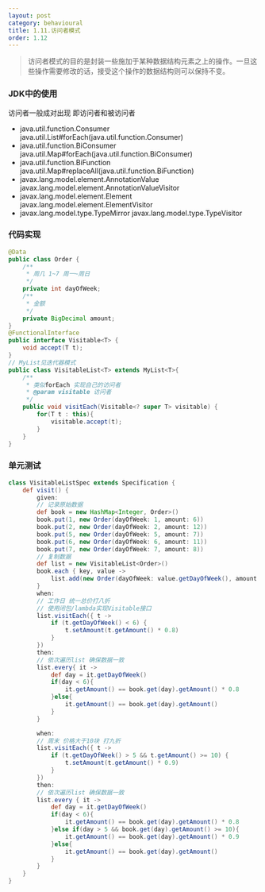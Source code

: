 ```yaml
---
layout: post
category: behavioural
title: 1.11.访问者模式
order: 1.12
---
```


> 访问者模式的目的是封装一些施加于某种数据结构元素之上的操作。一旦这些操作需要修改的话，接受这个操作的数据结构则可以保持不变。  

### JDK中的使用
访问者一般成对出现 即访问者和被访问者  
- java.util.function.Consumer java.util.List#forEach(java.util.function.Consumer)
- java.util.function.BiConsumer java.util.Map#forEach(java.util.function.BiConsumer)
- java.util.function.BiFunction java.util.Map#replaceAll(java.util.function.BiFunction)
- javax.lang.model.element.AnnotationValue javax.lang.model.element.AnnotationValueVisitor
- javax.lang.model.element.Element javax.lang.model.element.ElementVisitor
- javax.lang.model.type.TypeMirror javax.lang.model.type.TypeVisitor

### 代码实现
```java
@Data
public class Order {
    /**
     * 周几 1~7 周一~周日
     */
    private int dayOfWeek;
    /**
     * 金额
     */
    private BigDecimal amount;
}
@FunctionalInterface
public interface Visitable<T> {
    void accept(T t);
}
// MyList见迭代器模式
public class VisitableList<T> extends MyList<T>{
    /**
     * 类似forEach 实现自己的访问者
     * @param visitable 访问者
     */
    public void visitEach(Visitable<? super T> visitable) {
        for(T t : this){
            visitable.accept(t);
        }
    }
}
```

### 单元测试
```groovy
class VisitableListSpec extends Specification {
    def visit() {
        given:
        // 记录原始数据
        def book = new HashMap<Integer, Order>()
        book.put(1, new Order(dayOfWeek: 1, amount: 6))
        book.put(2, new Order(dayOfWeek: 2, amount: 12))
        book.put(5, new Order(dayOfWeek: 5, amount: 7))
        book.put(6, new Order(dayOfWeek: 6, amount: 11))
        book.put(7, new Order(dayOfWeek: 7, amount: 8))
        // 复制数据
        def list = new VisitableList<Order>()
        book.each { key, value ->
            list.add(new Order(dayOfWeek: value.getDayOfWeek(), amount: value.getAmount()))
        }
        when:
        // 工作日 统一总价打八折
        // 使用闭包/lambda实现Visitable接口
        list.visitEach({ t ->
            if (t.getDayOfWeek() < 6) {
                t.setAmount(t.getAmount() * 0.8)
            }
        })
        then:
        // 依次遍历list 确保数据一致
        list.every{ it ->
            def day = it.getDayOfWeek()
            if(day < 6){
                it.getAmount() == book.get(day).getAmount() * 0.8
            }else{
                it.getAmount() == book.get(day).getAmount()
            }
        }

        when:
        // 周末 价格大于10块 打九折
        list.visitEach({ t ->
            if (t.getDayOfWeek() > 5 && t.getAmount() >= 10) {
                t.setAmount(t.getAmount() * 0.9)
            }
        })
        then:
        // 依次遍历list 确保数据一致
        list.every { it ->
            def day = it.getDayOfWeek()
            if(day < 6){
                it.getAmount() == book.get(day).getAmount() * 0.8
            }else if(day > 5 && book.get(day).getAmount() >= 10){
                it.getAmount() == book.get(day).getAmount() * 0.9
            }else{
                it.getAmount() == book.get(day).getAmount()
            }
        }
    }
}
```